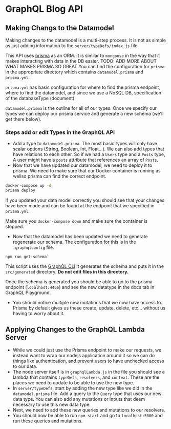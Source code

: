 # GraphQL Blog API

## Making Changs to the Datamodel

Making changes to the datamodel is a multi-step process. It is not as simple as just adding information to the `server/typeDefs/index.js` file.

This API uses [prisma](https://www.prisma.io/docs/understand-prisma/prisma-introduction-what-why-how-j9ff/) as an ORM. It is similar to `mongoose` in the way that it makes interacting with data in the DB easier. TODO: ADD MORE ABOUT WHAT MAKES PRISMA SO GREAT
You can find the configuration for `prisma` in the appropriate directory which contains `datamodel.prisma` and `prisma.yml`.

`prisma.yml` has basic configuration for where to find the prisma endpoint, where to find the datamodel, and since we use a NoSQL DB, specification of the databaseType (document).

`datamodel.prisma` is the outline for all of our types. Once we specify our types we can deploy our prisma service and generate a new schema (we'll get there below).

### Steps add or edit Types in the GraphQL API

- Add a type to `datamodel.prisma`. The most basic types will only have scalar options (String, Boolean, Int, Float...). We can also add types that have relations to each other. So if we had a `Users` type and a `Posts` type, A user might have a `posts` attribute that references an array of `Posts`.
- Now that we have updated our datamodel, we need to deploy it to prisma. We need to make sure that our Docker container is running as wellso prisma can find the correct endpoint.
```bash
docker-compose up -d
prisma deploy
```
If you updated your data model correctly you should see that your changes have been made and can be found at the endpoint that we specified in `prisma.yml`. 

Make sure you `docker-compose down` and make sure the container is stopped.

- Now that the datamodel has been updated we need to generate regenerate our schema. The configuration for this is in the `.graphqlconfig` file. 
```
npm run get-schema`
```

This script uses the [GraphQL CLI](https://github.com/Urigo/graphql-cli) it generates the schema and puts it in the `src/generated` directory. **Do not edit files in this directory.**

Once the schema is generated you should be able to go to the prisma endpoint (`localhost:4466`) and see the new datatype in the docs tab in GraphQL Playground.

- You should notice multiple new mutations that we now have access to. Prisma by default gives us these create, update, delete, etc... without us having to worry about it.

## Applying Changes to the GraphQL Lambda Server

- While we could just use the Prisma endpoint to make our requests, we instead want to wrap our nodejs application around it so we can do things like authentication, and prevent users to have unchecked access to our data.
- The node server itself is in `graphqlLambda.js` in the file you should see a lambda that contains `typeDefs`, `resolvers`, and `context`. These are the places we need to update to be able to use the new type.
- In `server/typeDefs`, start by adding the new type like we did in the `datamodel.prisma` file. Add a query to the `Query` type that uses our new data type. You can also add any mutations or inputs that deem necessary to use this new data type.
- Next, we need to add these new queries and mutations to our resolvers. 
- You should now be able to run `npm start` and go to `localhost:5000` and run these queries and mutations.


